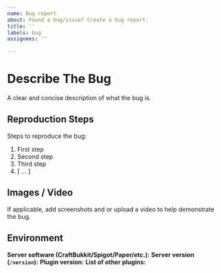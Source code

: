 ```yaml
---
name: Bug report
about: Found a bug/issue? Create a bug report.
title: ''
labels: bug
assignees: ''

---
```


# Describe The Bug
A clear and concise description of what the bug is.

## Reproduction Steps
Steps to reproduce the bug:
1. First step
2. Second step
3. Third step
4. [ ... ]

## Images / Video
If applicable, add screenshots and or upload a video to help demonstrate the bug.

## Environment
**Server software (CraftBukkit/Spigot/Paper/etc.):**
**Server version (`/version`):**
**Plugin version:**
**List of other plugins:**
